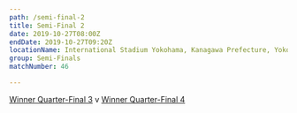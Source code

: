```yaml
---
path: /semi-final-2
title: Semi-Final 2
date: 2019-10-27T08:00Z
endDate: 2019-10-27T09:20Z
locationName: International Stadium Yokohama, Kanagawa Prefecture, Yokohama City
group: Semi-Finals
matchNumber: 46

---
```

[Winner Quarter-Final 3](/quarter-final-3) v [Winner Quarter-Final 4](/quarter-final-4)
